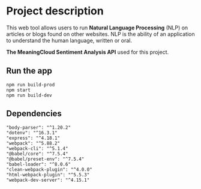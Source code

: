 # Project description

This web tool allows users to run __Natural Language Processing__ (NLP) on articles or blogs found on other
websites. NLP is the ability of an application to understand the human language, written or oral.

__The MeaningCloud Sentiment Analysis API__ used for this project.

## Run the app

```
npm run build-prod
npm start
npm run build-dev
```

## Dependencies
```
"body-parser": "^1.20.2"
"dotenv": "^16.3.1"
"express": "^4.18.1"
"webpack": "^5.88.2"
"webpack-cli": "^5.1.4"
"@babel/core": "^7.5.4"
"@babel/preset-env": "^7.5.4"
"babel-loader": "^8.0.6"
"clean-webpack-plugin": "^4.0.0"
"html-webpack-plugin": "^5.5.3"
"webpack-dev-server": "^4.15.1"
```